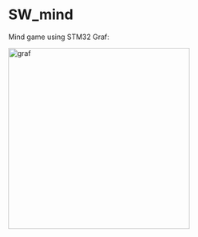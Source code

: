 # SW_mind
Mind game using STM32
Graf:

<img width="363" alt="graf" src="https://user-images.githubusercontent.com/33829671/218076315-5e5804ff-e4a3-4aa9-a6e4-a4e9db815c6b.png">
